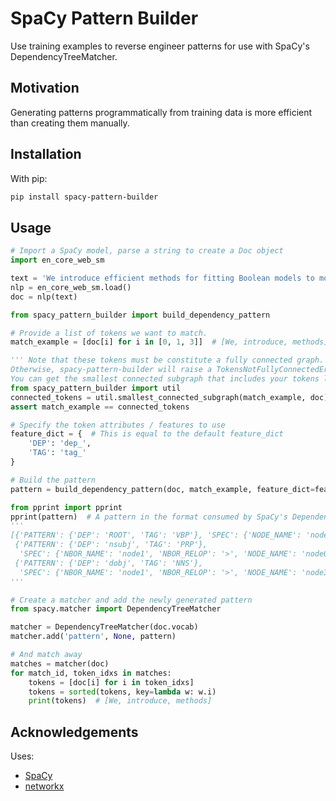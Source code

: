# SpaCy Pattern Builder

Use training examples to reverse engineer patterns for use with SpaCy's DependencyTreeMatcher.

## Motivation

Generating patterns programmatically from training data is more efficient than creating them manually.

## Installation

With pip:

```bash
pip install spacy-pattern-builder
```

## Usage

```python
# Import a SpaCy model, parse a string to create a Doc object
import en_core_web_sm

text = 'We introduce efficient methods for fitting Boolean models to molecular data.'
nlp = en_core_web_sm.load()
doc = nlp(text)

from spacy_pattern_builder import build_dependency_pattern

# Provide a list of tokens we want to match.
match_example = [doc[i] for i in [0, 1, 3]]  # [We, introduce, methods]

''' Note that these tokens must be constitute a fully connected graph.
Otherwise, spacy-pattern-builder will raise a TokensNotFullyConnectedError.
You can get the smallest connected subgraph that includes your tokens like: '''
from spacy_pattern_builder import util
connected_tokens = util.smallest_connected_subgraph(match_example, doc)
assert match_example == connected_tokens

# Specify the token attributes / features to use
feature_dict = {  # This is equal to the default feature_dict
    'DEP': 'dep_',
    'TAG': 'tag_'
}

# Build the pattern
pattern = build_dependency_pattern(doc, match_example, feature_dict=feature_dict)

from pprint import pprint
pprint(pattern)  # A pattern in the format consumed by SpaCy's DependencyTreeMatcher:
'''
[{'PATTERN': {'DEP': 'ROOT', 'TAG': 'VBP'}, 'SPEC': {'NODE_NAME': 'node1'}},
 {'PATTERN': {'DEP': 'nsubj', 'TAG': 'PRP'},
  'SPEC': {'NBOR_NAME': 'node1', 'NBOR_RELOP': '>', 'NODE_NAME': 'node0'}},
 {'PATTERN': {'DEP': 'dobj', 'TAG': 'NNS'},
  'SPEC': {'NBOR_NAME': 'node1', 'NBOR_RELOP': '>', 'NODE_NAME': 'node3'}}]
'''

# Create a matcher and add the newly generated pattern
from spacy.matcher import DependencyTreeMatcher

matcher = DependencyTreeMatcher(doc.vocab)
matcher.add('pattern', None, pattern)

# And match away
matches = matcher(doc)
for match_id, token_idxs in matches:
    tokens = [doc[i] for i in token_idxs]
    tokens = sorted(tokens, key=lambda w: w.i)
    print(tokens)  # [We, introduce, methods]

```

## Acknowledgements

Uses:

- [SpaCy](https://spacy.io)
- [networkx](https://github.com/networkx/networkx)